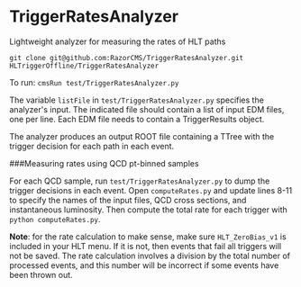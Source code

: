 # TriggerRatesAnalyzer
Lightweight analyzer for measuring the rates of HLT paths

`git clone git@github.com:RazorCMS/TriggerRatesAnalyzer.git HLTriggerOffline/TriggerRatesAnalyzer`

To run: `cmsRun test/TriggerRatesAnalyzer.py`

The variable `listFile` in `test/TriggerRatesAnalyzer.py` specifies the analyzer's input.  The indicated file should contain a list of input EDM files, one per line.  Each EDM file needs to contain a TriggerResults object.

The analyzer produces an output ROOT file containing a TTree with the trigger decision for each path in each event.  

###Measuring rates using QCD pt-binned samples

For each QCD sample, run `test/TriggerRatesAnalyzer.py` to dump the trigger decisions in each event.  Open `computeRates.py` and update lines 8-11 to specify the names of the input files, QCD cross sections, and instantaneous luminosity.  Then compute the total rate for each trigger with `python computeRates.py`.

**Note**: for the rate calculation to make sense, make sure `HLT_ZeroBias_v1` is included in your HLT menu.  If it is not, then events that fail all triggers will not be saved.  The rate calculation involves a division by the total number of processed events, and this number will be incorrect if some events have been thrown out.  
